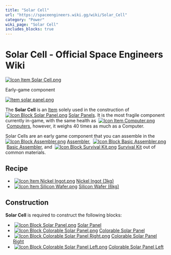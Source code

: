 ```yaml
---
title: "Solar Cell"
url: "https://spaceengineers.wiki.gg/wiki/Solar_Cell"
category: "Power"
wiki_page: "Solar Cell"
includes_blocks: true
---
```


# Solar Cell - Official Space Engineers Wiki

[![Icon Item Solar Cell.png](https://spaceengineers.wiki.gg/images/thumb/0/0a/Icon_Item_Solar_Cell.png/100px-Icon_Item_Solar_Cell.png?70153c)](https://spaceengineers.wiki.gg/wiki/File:Icon_Item_Solar_Cell.png)

Early-game component

[![Item solar panel.png](https://spaceengineers.wiki.gg/images/thumb/d/d4/Item_solar_panel.png/320px-Item_solar_panel.png?89086b)](https://spaceengineers.wiki.gg/wiki/File:Item_solar_panel.png)

The **Solar Cell** is an [Item](https://spaceengineers.wiki.gg/wiki/Item "Item") solely used in the construction of  [![Icon Block Solar Panel.png](https://spaceengineers.wiki.gg/images/thumb/c/c9/Icon_Block_Solar_Panel.png/21px-Icon_Block_Solar_Panel.png?ded806)](https://spaceengineers.wiki.gg/wiki/Solar_Panel "Solar Panel") [Solar Panels](https://spaceengineers.wiki.gg/wiki/Solar_Panel "Solar Panel"). It is the most fragile component currently in-game, with the same health as  [![Icon Item Computer.png](https://spaceengineers.wiki.gg/images/thumb/7/72/Icon_Item_Computer.png/21px-Icon_Item_Computer.png?65c1a4)](https://spaceengineers.wiki.gg/wiki/Computer "Computer") [Computers](https://spaceengineers.wiki.gg/wiki/Computer "Computer"), however, it weighs 40 times as much as a Computer.

Solar Cells are an early game component that you can assemble in the  [![Icon Block Assembler.png](https://spaceengineers.wiki.gg/images/thumb/c/cd/Icon_Block_Assembler.png/21px-Icon_Block_Assembler.png?ceefab)](https://spaceengineers.wiki.gg/wiki/Assembler "Assembler") [Assembler](https://spaceengineers.wiki.gg/wiki/Assembler "Assembler"),  [![Icon Block Basic Assembler.png](https://spaceengineers.wiki.gg/images/thumb/d/df/Icon_Block_Basic_Assembler.png/21px-Icon_Block_Basic_Assembler.png?8d0c2d)](https://spaceengineers.wiki.gg/wiki/Basic_Assembler "Basic Assembler") [Basic Assembler](https://spaceengineers.wiki.gg/wiki/Basic_Assembler "Basic Assembler"), and  [![Icon Block Survival Kit.png](https://spaceengineers.wiki.gg/images/thumb/6/6b/Icon_Block_Survival_Kit.png/21px-Icon_Block_Survival_Kit.png?ac91f9)](https://spaceengineers.wiki.gg/wiki/Survival_Kit "Survival Kit") [Survival Kit](https://spaceengineers.wiki.gg/wiki/Survival_Kit "Survival Kit") out of common materials.

## Recipe

*    [![Icon Item Nickel Ingot.png](https://spaceengineers.wiki.gg/images/thumb/4/4b/Icon_Item_Nickel_Ingot.png/21px-Icon_Item_Nickel_Ingot.png?e67f47)](https://spaceengineers.wiki.gg/wiki/Nickel_Ingot "Nickel Ingot") [Nickel Ingot (3kg)](https://spaceengineers.wiki.gg/wiki/Nickel_Ingot "Nickel Ingot")
*    [![Icon Item Silicon Wafer.png](https://spaceengineers.wiki.gg/images/thumb/c/cf/Icon_Item_Silicon_Wafer.png/21px-Icon_Item_Silicon_Wafer.png?e4ed69)](https://spaceengineers.wiki.gg/wiki/Silicon_Wafer "Silicon Wafer") [Silicon Wafer (6kg)](https://spaceengineers.wiki.gg/wiki/Silicon_Wafer "Silicon Wafer")

## Construction

**Solar Cell** is required to construct the following blocks:

*    [![Icon Block Solar Panel.png](https://spaceengineers.wiki.gg/images/thumb/c/c9/Icon_Block_Solar_Panel.png/21px-Icon_Block_Solar_Panel.png?ded806)](https://spaceengineers.wiki.gg/wiki/Solar_Panel "Solar Panel") [Solar Panel](https://spaceengineers.wiki.gg/wiki/Solar_Panel "Solar Panel")
*    [![Icon Block Colorable Solar Panel.png](https://spaceengineers.wiki.gg/images/thumb/0/0e/Icon_Block_Colorable_Solar_Panel.png/21px-Icon_Block_Colorable_Solar_Panel.png?f9ca94)](https://spaceengineers.wiki.gg/wiki/Colorable_Solar_Panel "Colorable Solar Panel") [Colorable Solar Panel](https://spaceengineers.wiki.gg/wiki/Colorable_Solar_Panel "Colorable Solar Panel")
*    [![Icon Block Colorable Solar Panel Right.png](https://spaceengineers.wiki.gg/images/thumb/5/51/Icon_Block_Colorable_Solar_Panel_Right.png/21px-Icon_Block_Colorable_Solar_Panel_Right.png?b2780b)](https://spaceengineers.wiki.gg/wiki/Colorable_Solar_Panel_Right "Colorable Solar Panel Right") [Colorable Solar Panel Right](https://spaceengineers.wiki.gg/wiki/Colorable_Solar_Panel_Right "Colorable Solar Panel Right")
*    [![Icon Block Colorable Solar Panel Left.png](https://spaceengineers.wiki.gg/images/thumb/e/e1/Icon_Block_Colorable_Solar_Panel_Left.png/21px-Icon_Block_Colorable_Solar_Panel_Left.png?d07eb7)](https://spaceengineers.wiki.gg/wiki/Colorable_Solar_Panel_Left "Colorable Solar Panel Left") [Colorable Solar Panel Left](https://spaceengineers.wiki.gg/wiki/Colorable_Solar_Panel_Left "Colorable Solar Panel Left")
